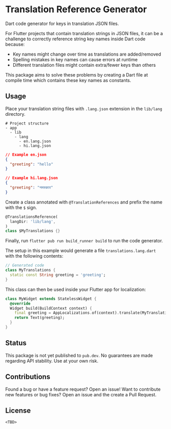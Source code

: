 # Translation Reference Generator

Dart code generator for keys in translation JSON files.

For Flutter projects that contain translation strings in JSON files, it can be a challenge to correctly reference string key names inside Dart code because:

- Key names might change over time as translations are added/removed
- Spelling mistakes in key names can cause errors at runtime
- Different translation files might contain extra/fewer keys than others

This package aims to solve these problems by creating a Dart file at compile time which contains these key names as constants.

## Usage

Place your translation string files with `.lang.json` extension in the `lib/lang` directory.

```text
# Project structure
- app
  - lib
    - lang
      - en.lang.json
      - hi.lang.json
```

```json
// Example en.json
{
  "greeting": "hello"
}

// Example hi.lang.json
{
  "greeting": "नमस्कार"
}
```

Create a class annotated with `@TranslationReferences` and prefix the name with the `$` sign.

```dart
@TranslationsReference(
  langDir: 'lib/lang',
)
class $MyTranslations {}
```

Finally, run `flutter pub run build_runner build` to run the code generator.

The setup in this example would generate a file `translations.lang.dart` with the following contents:

```dart
// Generated code
class MyTranslations {
  static const String greeting = 'greeting';
}
```

This class can then be used inside your Flutter app for localization:

```dart
class MyWidget extends StatelessWidget {
  @override
  Widget build(BuildContext context) {
    final greeting = AppLocalizations.of(context).translate(MyTranslations.greeting);
    return Text(greeting);
  }
}
```

## Status

This package is not yet published to `pub.dev`. No guarantees are made regarding API stability. Use at your own risk.

## Contributions

Found a bug or have a feature request? Open an issue!
Want to contribute new features or bug fixes? Open an issue and the create a Pull Request.

## License

`<TBD>`